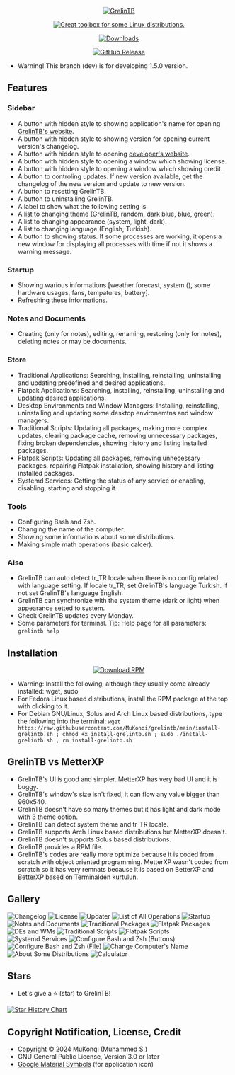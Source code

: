 <p align="center"><a href="https://mukonqi.github.io/grelintb/index.html"><img src="https://github.com/mukonqi/grelintb/blob/main/app/icon.png?raw=true" alt="GrelinTB"></img></a></p>
<p align="center"><a href="https://mukonqi.github.io/grelintb/index.html"><img src="https://img.shields.io/badge/Great%20toolbox%20for%20some%20Linux%20distributions.-376296" alt="Great toolbox for some Linux distributions."></img></a></p>
<p align="center"><a href="https://github.com/mukonqi/grelintb/releases"><img src="https://img.shields.io/github/downloads/mukonqi/grelintb/total?label=Downloads" alt="Downloads"></img></a></p>
<p align="center"><a href="https://github.com/mukonqi/grelintb/releases/latest"><img src="https://img.shields.io/github/v/release/mukonqi/grelintb?label=Latest Release" alt="GitHub Release"></a></p>

- Warning! This branch (dev) is for developing 1.5.0 version.

## Features
### Sidebar
- A button with hidden style to showing application's name for opening [GrelinTB's website](https://mukonqi.github.io/grelintb/index.html).
- A button with hidden style to showing version for opening current version's changelog.
- A button with hidden style to opening [developer's website](https://mukonqi.github.io).
- A button with hidden style to opening a window which showing license.
- A button with hidden style to opening a window which showing credit.
- A button to controling updates. If new version available, get the changelog of the new version and update to new version.
- A button to resetting GrelinTB.
- A button to uninstalling GrelinTB.
- A label to show what the following setting is.
- A list to changing theme (GrelinTB, random, dark blue, blue, green).
- A list to changing appearance (system, light, dark).
- A list to changing language (English, Turkish).
- A button to showing status. If some processes are working, it opens a new window for displaying all processes with time if not it shows a warning message.
### Startup
- Showing warious informations [weather forecast, system (), some hardware usages, fans, tempatures, battery].
- Refreshing these informations.
### Notes and Documents
- Creating (only for notes), editing, renaming, restoring (only for notes), deleting notes or may be documents.
### Store
- Traditional Applications: Searching, installing, reinstalling, uninstalling and updating predefined and desired applications.
- Flatpak Applications: Searching, installing, reinstalling, uninstalling and updating desired applications.
- Desktop Environments and Window Managers: Installing, reinstalling, uninstalling and updating some desktop environemtns and window managers.
- Traditional Scripts: Updating all packages, making more complex updates, clearing package cache, removing unnecessary packages, fixing broken dependencies, showing history and listing installed packages.
- Flatpak Scripts: Updating all packages, removing unnecessary packages, repairing Flatpak installation, showing history and listing installed packages.
- Systemd Services: Getting the status of any service or enabling, disabling, starting and stopping it.
### Tools
- Configuring Bash and Zsh.
- Changing the name of the computer.
- Showing some informations about some distributions.
- Making simple math operations (basic calcer).
### Also
- GrelinTB can auto detect tr_TR locale when there is no config related with language setting. If locale tr_TR, set GrelinTB's language Turkish. If not set GrelinTB's language English.
- GrelinTB can synchronize with the system theme (dark or light) when appearance setted to system.
- Check GrelinTB updates every Monday.
- Some parameters for terminal. Tip: Help page for all parameters: `grelintb help`
## Installation
<p align="center"><a href="https://github.com/mukonqi/grelintb/releases/latest/download/grelintb.rpm"><img src="https://img.shields.io/badge/Download%20RPM-A4A62A" alt="Download RPM"></a></p>

- Warning: Install the following, although they usually come already installed: wget, sudo
- For Fedora Linux based distributions, install the RPM package at the top with clicking to it.
- For Debian GNU/Linux, Solus and Arch Linux based distributions, type the following into the terminal: 
```wget https://raw.githubusercontent.com/MuKonqi/grelintb/main/install-grelintb.sh ; chmod +x install-grelintb.sh ; sudo ./install-grelintb.sh ; rm install-grelintb.sh```
## GrelinTB vs MetterXP
- GrelinTB's UI is good and simpler. MetterXP has very bad UI and it is buggy.
- GrelinTB's window's size isn't fixed, it can flow any value bigger than 960x540.
- GrelinTB doesn't have so many themes but it has light and dark mode with 3 theme option.
- GrelinTB can detect system theme and tr_TR locale.
- GrelinTB supports Arch Linux based distributions but MetterXP doesn't.
- GrelinTB doesn't supports Solus based distributions.
- GrelinTB provides a RPM file.
- GrelinTB's codes are really more optimize because it is coded from scratch with object oriented programming. MetterXP wasn't coded from scratch so it has very remnats because it is based on BetterXP and BetterXP based on Terminalden kurtulun.
## Gallery
![Changelog](./gallery/Changelog.png)
![License](./gallery/License.png)
![Updater](./gallery/Updater.png)
![List of All Operations](./gallery/List%20of%20All%20Operations.png)
![Startup](./gallery/Startup.png)
![Notes and Documents](./gallery/Notes%20and%20Documents.png)
![Traditional Packages](./gallery/Traditional%20Packages.png)
![Flatpak Packages](./gallery/Flatpak%20Packages.png)
![DEs and WMs](./gallery/DEs%20and%20WMs.png)
![Traditional Scripts](./gallery/Traditional%20Scripts.png)
![Flatpak Scripts](./gallery/Flatpak%20Scripts.png)
![Systemd Services](./gallery/Systemd%20Services.png)
![Configure Bash and Zsh (Buttons)](./gallery/Configure%20Bash%20and%20Zsh%20(Buttons).png)
![Configure Bash and Zsh (File)](./gallery/Configure%20Bash%20and%20Zsh%20(File).png)
![Change Computer's Name](./gallery/Change%20Computer's%20Name.png)
![About Some Distributions](./gallery/About%20Some%20Distributions.png)
![Calculator](./gallery/Calculator.png)
## Stars
- Let's give a ⭐ (star) to GrelinTB!

[![Star History Chart](https://api.star-history.com/svg?repos=mukonqi/grelintb&type=Date)](https://star-history.com/#mukonqi/grelintb&Date)
## Copyright Notification, License, Credit
- Copyright &copy; 2024 MuKonqi (Muhammed S.)
- GNU General Public License, Version 3.0 or later
- [Google Material Symbols](https://fonts.google.com/icons?selected=Material%20Symbols%20Outlined%3Aconstruction%3AFILL%400%3Bwght%40700%3BGRAD%40200%3Bopsz%4048) (for application icon)
